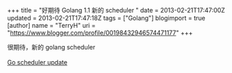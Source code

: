 +++
title = "好期待 Golang 1.1 新的  scheduler "
date = 2013-02-21T17:47:00Z
updated = 2013-02-21T17:47:18Z
tags = ["Golang"]
blogimport = true 
[author]
	name = "TerryH"
	uri = "https://www.blogger.com/profile/00198432946574471177"
+++

很期待，新的 golang scheduler<br /><br /><a href="https://groups.google.com/forum/?fromgroups=#!topic/golang-dev/eu0WzsTtNPo">Go scheduler update</a>
